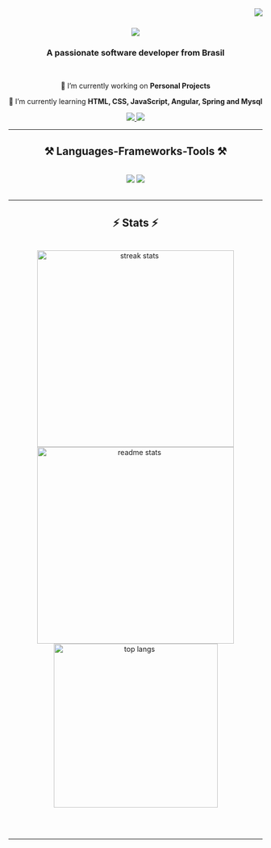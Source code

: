 <img align="right" src="https://visitor-badge.laobi.icu/badge?page_id=HigorMenz.HigorMenz" />

<h1 align="center">
    <img src="https://readme-typing-svg.herokuapp.com/?font=Righteous&size=35&center=true&vCenter=true&width=500&height=70&duration=4000&lines=Hi+There!+👋;+I'm+Higor+Menzinger!;" />
</h1>

<h3 align="center">A passionate software developer from Brasil</h3>

<br/>

<div align="center">
 
 🔭 I’m currently working on **Personal Projects**
 
 🌱 I’m currently learning **HTML, CSS, JavaScript, Angular, Spring and Mysql**

 </div>
 
<div align="center"> 
  <a href="mailto:higormenzinger1997@gmail.com">
    <img src="https://img.shields.io/badge/Gmail-333333?style=for-the-badge&logo=gmail&logoColor=red" />
  </a>
  <a href="https://linkedin.com/in/HigorMenz" target="_blank">
    <img src="https://img.shields.io/badge/LinkedIn-0077B5?style=for-the-badge&logo=linkedin&logoColor=white" target="_blank" />
  </a>
</div>

 <hr/>
 
<h2 align="center">⚒️ Languages-Frameworks-Tools ⚒️</h2>
<br/>
<div align="center">
    <img src="https://skillicons.dev/icons?i=html,css,vscode,github," />
    <img src="https://skillicons.dev/icons?i=javascript,typescript,firebase,java,mysql" /><br>
</div>

<br/>

<hr/>

<h2 align="center">⚡ Stats ⚡</h2>
<br>
<div align=center>
  <img width=390 src="https://github-readme-streak-stats-HigorMenz.vercel.app/?user=HigorMenz&count_private=true&theme=react&border_radius=10" alt="streak stats"/>
  <img width=390 src="https://github-readme-stats-HigorMenz.vercel.app/api?username=HigorMenz&count_private=true&show_icons=true&theme=react&rank_icon=github&border_radius=10" alt="readme stats" />
  <br/>
  <img width=325 align="center" src="https://github-readme-stats-HigorMenz.vercel.app/api/top-langs/?username=HigorMenz&hide=HTML&langs_count=8&layout=compact&theme=react&border_radius=10&size_weight=0.5&count_weight=0.5&exclude_repo=github-readme-stats" alt="top langs" />
</div>

<br/><br/>

<hr/>


